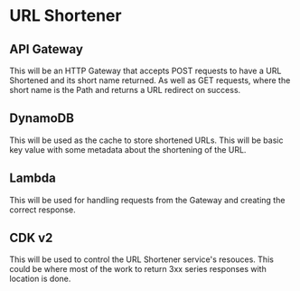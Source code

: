 # URL Shortener

## API Gateway
This will be an HTTP Gateway that accepts POST requests to have a URL Shortened and its short name returned.
As well as GET requests, where the short name is the Path and returns a URL redirect on success.
## DynamoDB
This will be used as the cache to store shortened URLs. This will be basic key value with some metadata about the shortening of the URL.

## Lambda
This will be used for handling requests from the Gateway and creating the correct response.


## CDK v2
This will be used to control the URL Shortener service's resouces.
This could be where most of the work to return 3xx series responses with location is done.